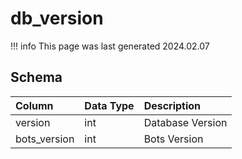 # db_version

!!! info
	This page was last generated 2024.02.07

## Schema

| Column | Data Type | Description |
| :--- | :--- | :--- |
| version | int | Database Version |
| bots_version | int | Bots Version |

